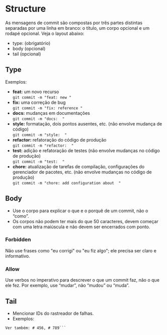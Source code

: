 # Structure
As mensagens de commit são compostas por três partes distintas separadas por uma linha em branco: o título, um corpo opcional e um rodapé opcional. Veja o layout abaixo: 
- type: (obrigatório) 
- body (opcional)
- tail (opcional)

## Type
Exemplos: 
- **feat:** um novo recurso <br/>
`git commit -m "feat: new "`
- **fix:** uma correção de bug <br/>
`git commit -m "fix: reference "`
- **docs:** mudanças em documentações <br/>
`git commit -m "docs:  "`
- **style:** formatação, dois pontos ausentes, etc. (não envolve mudança de código) <br/>
`git commit -m "style:  "`
- **refactor:** refatoração do código de produção <br/>
`git commit -m "refactor:  "`
- **test:** adição e refatoração de testes (não envolve mudanças no código de produção) <br/>
`git commit -m "test:  "`
- **chore:** atualização de tarefas de compilação, configurações do gerenciador de pacotes, etc. (não envolve mudanças no código de produção) <br/>
`git commit -m "chore: add configuration about  "`


## Body
- Use o corpo para explicar o que e o porquê de um commit, não o “como”.
- Os corpos não podem ter mais do que 50 caracteres, devem começar com uma letra maiúscula e não devem ser encerrados com ponto.

### Forbidden
Não use frases como "eu corrigi" ou "eu fiz algo"; ele precisa ser claro e informativo.  

### Allow
Use verbos no imperativo para descrever o que um commit faz, não o que ele fez. Por exemplo, use “mudar”, não “mudou” ou “muda”. 

 
## Tail
- Mencionar IDs do rastreador de falhas.
- Exemplos:<br/>
```Resolve: # 123
Ver também: # 456, # 789```
